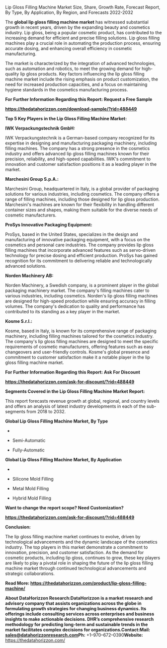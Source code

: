 Lip Gloss Filling Machine Market Size, Share, Growth Rate, Forecast
Report, By Type, By Application, By Region, and Forecasts 2022-2032

The **global lip gloss filling machine market** has witnessed
substantial growth in recent years, driven by the expanding beauty and
cosmetics industry. Lip gloss, being a popular cosmetic product, has
contributed to the increasing demand for efficient and precise filling
solutions. Lip gloss filling machines play a crucial role in automating
the production process, ensuring accurate dosing, and enhancing overall
efficiency in cosmetic manufacturing.

The market is characterized by the integration of advanced technologies,
such as automation and robotics, to meet the growing demand for
high-quality lip gloss products. Key factors influencing the lip gloss
filling machine market include the rising emphasis on product
customization, the need for increased production capacities, and a focus
on maintaining hygiene standards in the cosmetics manufacturing process.

**For Further Information Regarding this Report: Request a Free Sample**

**<https://thedatahorizzon.com/download-sample/?rid=488449>**

**Top 5 Key Players in the Lip Gloss Filling Machine Market:**

**IWK Verpackungstechnik GmbH:**

IWK Verpackungstechnik is a German-based company recognized for its
expertise in designing and manufacturing packaging machinery, including
filling machines. The company has a strong presence in the cosmetics
industry and offers advanced lip gloss filling machines known for their
precision, reliability, and high-speed capabilities. IWK's commitment to
innovation and customer satisfaction positions it as a leading player in
the market.

**Marchesini Group S.p.A.:**

Marchesini Group, headquartered in Italy, is a global provider of
packaging solutions for various industries, including cosmetics. The
company offers a range of filling machines, including those designed for
lip gloss production. Marchesini's machines are known for their
flexibility in handling different container sizes and shapes, making
them suitable for the diverse needs of cosmetic manufacturers.

**ProSys Innovative Packaging Equipment:**

ProSys, based in the United States, specializes in the design and
manufacturing of innovative packaging equipment, with a focus on the
cosmetics and personal care industries. The company provides lip gloss
filling machines that incorporate advanced features such as servo-driven
technology for precise dosing and efficient production. ProSys has
gained recognition for its commitment to delivering reliable and
technologically advanced solutions.

**Norden Machinery AB:**

Norden Machinery, a Swedish company, is a prominent player in the global
packaging machinery market. The company's filling machines cater to
various industries, including cosmetics. Norden's lip gloss filling
machines are designed for high-speed production while ensuring accuracy
in filling volumes. The company's dedication to quality and performance
has contributed to its standing as a key player in the market.

**Kosme S.r.l.:**

Kosme, based in Italy, is known for its comprehensive range of packaging
machinery, including filling machines tailored for the cosmetics
industry. The company's lip gloss filling machines are designed to meet
the specific requirements of cosmetic manufacturers, offering features
such as easy changeovers and user-friendly controls. Kosme's global
presence and commitment to customer satisfaction make it a notable
player in the lip gloss filling machine market.

**For Further Information Regarding this Report: Ask For Discount**

**<https://thedatahorizzon.com/ask-for-discount/?rid=488449>**

**Segments Covered in the Lip Gloss Filling Machine Market Report:**

This report forecasts revenue growth at global, regional, and country
levels and offers an analysis of latest industry developments in each of
the sub-segments from 2018 to 2032.

**Global Lip Gloss Filling Machine Market, By Type**

-   

-   Semi-Automatic

-   Fully-Automatic

**Global Lip Gloss Filling Machine Market, By Application**

-   

-   Silicone Mold Filling

-   Metal Mold Filling

-   Hybrid Mold Filling

**Want to change the report scope? Need Customization?**

**<https://thedatahorizzon.com/ask-for-discount/?rid=488449>**

**Conclusion:**

The lip gloss filling machine market continues to evolve, driven by
technological advancements and the dynamic landscape of the cosmetics
industry. The top players in this market demonstrate a commitment to
innovation, precision, and customer satisfaction. As the demand for
cosmetic products, including lip gloss, continues to grow, these key
players are likely to play a pivotal role in shaping the future of the
lip gloss filling machine market through continued technological
advancements and strategic collaborations.

**Read More:
<https://thedatahorizzon.com/product/lip-gloss-filling-machine/>**

**About DataHorizzon Research:**DataHorizzon is a market research and
advisory company that assists organizations across the globe in
formulating growth strategies for changing business dynamics. Its
offerings include consulting services across enterprises and business
insights to make actionable decisions. DHR’s comprehensive research
methodology for predicting long-term and sustainable trends in the
market facilitates complex decisions for organizations.**Contact:Mail:**
sales@datahorizzonresearch.com**Ph:** +1–970–672–0390**Website:**
https://thedatahorizzon.com/
